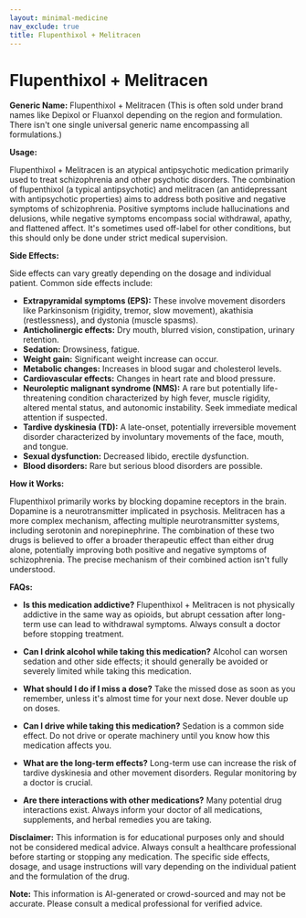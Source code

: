 ```yaml
---
layout: minimal-medicine
nav_exclude: true
title: Flupenthixol + Melitracen
---
```


# Flupenthixol + Melitracen

**Generic Name:** Flupenthixol + Melitracen (This is often sold under brand names like Depixol or Fluanxol depending on the region and formulation.  There isn't one single universal generic name encompassing all formulations.)


**Usage:**

Flupenthixol + Melitracen is an atypical antipsychotic medication primarily used to treat schizophrenia and other psychotic disorders.  The combination of flupenthixol (a typical antipsychotic) and melitracen (an antidepressant with antipsychotic properties) aims to address both positive and negative symptoms of schizophrenia.  Positive symptoms include hallucinations and delusions, while negative symptoms encompass social withdrawal, apathy, and flattened affect.  It's sometimes used off-label for other conditions, but this should only be done under strict medical supervision.


**Side Effects:**

Side effects can vary greatly depending on the dosage and individual patient. Common side effects include:

* **Extrapyramidal symptoms (EPS):** These involve movement disorders like Parkinsonism (rigidity, tremor, slow movement), akathisia (restlessness), and dystonia (muscle spasms).
* **Anticholinergic effects:** Dry mouth, blurred vision, constipation, urinary retention.
* **Sedation:** Drowsiness, fatigue.
* **Weight gain:** Significant weight increase can occur.
* **Metabolic changes:** Increases in blood sugar and cholesterol levels.
* **Cardiovascular effects:**  Changes in heart rate and blood pressure.
* **Neuroleptic malignant syndrome (NMS):** A rare but potentially life-threatening condition characterized by high fever, muscle rigidity, altered mental status, and autonomic instability.  Seek immediate medical attention if suspected.
* **Tardive dyskinesia (TD):**  A late-onset, potentially irreversible movement disorder characterized by involuntary movements of the face, mouth, and tongue.
* **Sexual dysfunction:** Decreased libido, erectile dysfunction.
* **Blood disorders:**  Rare but serious blood disorders are possible.


**How it Works:**

Flupenthixol primarily works by blocking dopamine receptors in the brain.  Dopamine is a neurotransmitter implicated in psychosis.  Melitracen has a more complex mechanism, affecting multiple neurotransmitter systems, including serotonin and norepinephrine.  The combination of these two drugs is believed to offer a broader therapeutic effect than either drug alone, potentially improving both positive and negative symptoms of schizophrenia.  The precise mechanism of their combined action isn't fully understood.


**FAQs:**

* **Is this medication addictive?**  Flupenthixol + Melitracen is not physically addictive in the same way as opioids, but abrupt cessation after long-term use can lead to withdrawal symptoms.  Always consult a doctor before stopping treatment.

* **Can I drink alcohol while taking this medication?**  Alcohol can worsen sedation and other side effects; it should generally be avoided or severely limited while taking this medication.

* **What should I do if I miss a dose?**  Take the missed dose as soon as you remember, unless it's almost time for your next dose.  Never double up on doses.

* **Can I drive while taking this medication?**  Sedation is a common side effect.  Do not drive or operate machinery until you know how this medication affects you.

* **What are the long-term effects?**  Long-term use can increase the risk of tardive dyskinesia and other movement disorders. Regular monitoring by a doctor is crucial.

* **Are there interactions with other medications?**  Many potential drug interactions exist.  Always inform your doctor of all medications, supplements, and herbal remedies you are taking.


**Disclaimer:** This information is for educational purposes only and should not be considered medical advice.  Always consult a healthcare professional before starting or stopping any medication.  The specific side effects, dosage, and usage instructions will vary depending on the individual patient and the formulation of the drug.


**Note:** This information is AI-generated or crowd-sourced and may not be accurate. Please consult a medical professional for verified advice.